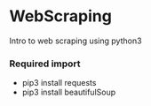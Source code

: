 # WebScraping
Intro to web scraping using python3

### Required import
* pip3 install requests
* pip3 install beautifulSoup

